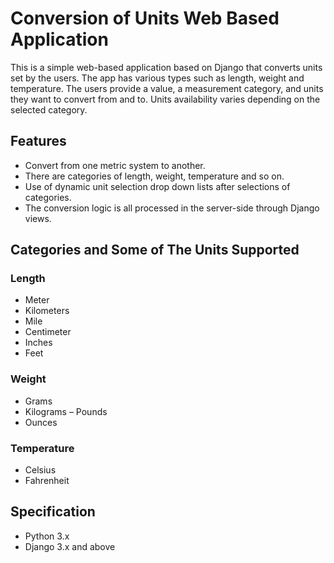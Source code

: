 # Conversion of Units Web Based Application

This is a simple web-based application based on Django that converts units set by the users. The app has various types such as length, weight and temperature. 
The users provide a value, a measurement category, and units they want to convert from and to. Units availability varies depending on the 
selected category.

## Features

- Convert from one metric system to another.
- There are categories of length, weight, temperature and so on.
- Use of dynamic unit selection drop down lists after selections of categories.
- The conversion logic is all processed in the server-side through Django views.


## Categories and Some of The Units Supported

### Length
- Meter 
- Kilometers 
- Mile
- Centimeter
- Inches
- Feet

### Weight
- Grams 
- Kilograms 
– Pounds
- Ounces

### Temperature 
- Celsius
- Fahrenheit 


## Specification

- Python 3.x
- Django 3.x and above
